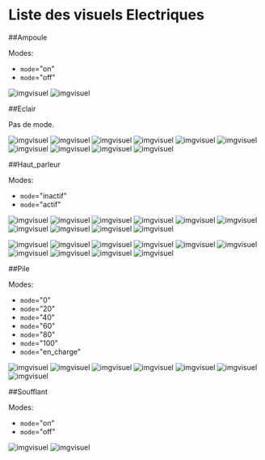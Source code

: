 # Liste des visuels Electriques

##Ampoule

Modes:

* `mode`="on"
* `mode`="off"

![imgvisuel](https://svn.abls-habitat.fr/repo/Watchdog/prod/Watchdogd/IHM/img/ampoule_on.png)
![imgvisuel](https://svn.abls-habitat.fr/repo/Watchdog/prod/Watchdogd/IHM/img/ampoule_off.png)

##Eclair

Pas de mode.

![imgvisuel](https://svn.abls-habitat.fr/repo/Watchdog/prod/Watchdogd/IHM/img/eclair_gray.png)
![imgvisuel](https://svn.abls-habitat.fr/repo/Watchdog/prod/Watchdogd/IHM/img/eclair_green.png)
![imgvisuel](https://svn.abls-habitat.fr/repo/Watchdog/prod/Watchdogd/IHM/img/eclair_darkgreen.png)
![imgvisuel](https://svn.abls-habitat.fr/repo/Watchdog/prod/Watchdogd/IHM/img/eclair_red.png)
![imgvisuel](https://svn.abls-habitat.fr/repo/Watchdog/prod/Watchdogd/IHM/img/eclair_blue.png)
![imgvisuel](https://svn.abls-habitat.fr/repo/Watchdog/prod/Watchdogd/IHM/img/eclair_lightblue.png)
![imgvisuel](https://svn.abls-habitat.fr/repo/Watchdog/prod/Watchdogd/IHM/img/eclair_orange.png)
![imgvisuel](https://svn.abls-habitat.fr/repo/Watchdog/prod/Watchdogd/IHM/img/eclair_yellow.png)
![imgvisuel](https://svn.abls-habitat.fr/repo/Watchdog/prod/Watchdogd/IHM/img/eclair_black.png)
![imgvisuel](https://svn.abls-habitat.fr/repo/Watchdog/prod/Watchdogd/IHM/img/eclair_white.png)

##Haut_parleur

Modes:

* `mode`="inactif"
* `mode`="actif"

![imgvisuel](https://svn.abls-habitat.fr/repo/Watchdog/prod/Watchdogd/IHM/img/haut_parleur_inactif_white.png)
![imgvisuel](https://svn.abls-habitat.fr/repo/Watchdog/prod/Watchdogd/IHM/img/haut_parleur_inactif_green.png)
![imgvisuel](https://svn.abls-habitat.fr/repo/Watchdog/prod/Watchdogd/IHM/img/haut_parleur_inactif_darkgreen.png)
![imgvisuel](https://svn.abls-habitat.fr/repo/Watchdog/prod/Watchdogd/IHM/img/haut_parleur_inactif_red.png)
![imgvisuel](https://svn.abls-habitat.fr/repo/Watchdog/prod/Watchdogd/IHM/img/haut_parleur_inactif_blue.png)
![imgvisuel](https://svn.abls-habitat.fr/repo/Watchdog/prod/Watchdogd/IHM/img/haut_parleur_inactif_lightblue.png)
![imgvisuel](https://svn.abls-habitat.fr/repo/Watchdog/prod/Watchdogd/IHM/img/haut_parleur_inactif_orange.png)
![imgvisuel](https://svn.abls-habitat.fr/repo/Watchdog/prod/Watchdogd/IHM/img/haut_parleur_inactif_yellow.png)
![imgvisuel](https://svn.abls-habitat.fr/repo/Watchdog/prod/Watchdogd/IHM/img/haut_parleur_inactif_black.png)
![imgvisuel](https://svn.abls-habitat.fr/repo/Watchdog/prod/Watchdogd/IHM/img/haut_parleur_inactif_white.png)

![imgvisuel](https://svn.abls-habitat.fr/repo/Watchdog/prod/Watchdogd/IHM/img/haut_parleur_actif_white.png)
![imgvisuel](https://svn.abls-habitat.fr/repo/Watchdog/prod/Watchdogd/IHM/img/haut_parleur_actif_green.png)
![imgvisuel](https://svn.abls-habitat.fr/repo/Watchdog/prod/Watchdogd/IHM/img/haut_parleur_actif_darkgreen.png)
![imgvisuel](https://svn.abls-habitat.fr/repo/Watchdog/prod/Watchdogd/IHM/img/haut_parleur_actif_red.png)
![imgvisuel](https://svn.abls-habitat.fr/repo/Watchdog/prod/Watchdogd/IHM/img/haut_parleur_actif_blue.png)
![imgvisuel](https://svn.abls-habitat.fr/repo/Watchdog/prod/Watchdogd/IHM/img/haut_parleur_actif_lightblue.png)
![imgvisuel](https://svn.abls-habitat.fr/repo/Watchdog/prod/Watchdogd/IHM/img/haut_parleur_actif_orange.png)
![imgvisuel](https://svn.abls-habitat.fr/repo/Watchdog/prod/Watchdogd/IHM/img/haut_parleur_actif_yellow.png)
![imgvisuel](https://svn.abls-habitat.fr/repo/Watchdog/prod/Watchdogd/IHM/img/haut_parleur_actif_black.png)
![imgvisuel](https://svn.abls-habitat.fr/repo/Watchdog/prod/Watchdogd/IHM/img/haut_parleur_actif_white.png)

##Pile

Modes:

* `mode`="0"
* `mode`="20"
* `mode`="40"
* `mode`="60"
* `mode`="80"
* `mode`="100"
* `mode`="en_charge"

![imgvisuel](https://svn.abls-habitat.fr/repo/Watchdog/prod/Watchdogd/IHM/img/pile_0.png)
![imgvisuel](https://svn.abls-habitat.fr/repo/Watchdog/prod/Watchdogd/IHM/img/pile_20.png)
![imgvisuel](https://svn.abls-habitat.fr/repo/Watchdog/prod/Watchdogd/IHM/img/pile_40.png)
![imgvisuel](https://svn.abls-habitat.fr/repo/Watchdog/prod/Watchdogd/IHM/img/pile_60.png)
![imgvisuel](https://svn.abls-habitat.fr/repo/Watchdog/prod/Watchdogd/IHM/img/pile_80.png)
![imgvisuel](https://svn.abls-habitat.fr/repo/Watchdog/prod/Watchdogd/IHM/img/pile_100.png)
![imgvisuel](https://svn.abls-habitat.fr/repo/Watchdog/prod/Watchdogd/IHM/img/pile_en_charge.png)

##Soufflant

Modes:

* `mode`="on"
* `mode`="off"

![imgvisuel](https://svn.abls-habitat.fr/repo/Watchdog/prod/Watchdogd/IHM/img/soufflant_on.png)
![imgvisuel](https://svn.abls-habitat.fr/repo/Watchdog/prod/Watchdogd/IHM/img/soufflant_off.png)


